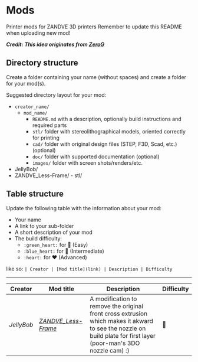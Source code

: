 # Mods

Printer mods for ZANDVE 3D printers
Remember to update this README when uploading new mod!

***Credit: This idea originates from [ZeroG](https://github.com/Vprince099/UserMods/tree/main/Mercury_One)***

## Directory structure

Create a folder containing your name (without spaces) and create a folder for your mod(s).

Suggested directory layout for your mod:
- `creator_name/`
  - `mod_name/`
    - `README.md` with a description, optionally build instructions and required parts
    - `stl/` folder with stereolithographical models, oriented correctly for printing
    - `cad/` folder with original design files (STEP, F3D, Scad, etc.) (optional)
    - `doc/` folder with supported documentation (optional)
    - `images/` folder with screen shots/renders/etc.
 -  JellyBob/
   -  ZANDVE_Less-Frame/
     -  stl/
## Table structure

Update the following table with the information about your mod:
- Your name
- A link to your sub-folder
- A short description of your mod
- The build difficulty:
  - `:green_heart:` for :green_heart: (Easy)
  - `:blue_heart:` for :blue_heart: (Intermediate)
  - `:heart:` for :heart: (Advanced)

like so:
`
| Creator | [Mod title](link) | Description | Difficulty `

---

| Creator | Mod title | Description | Difficulty
| --- | --- | --- | --- |
| *JellyBob* | [*ZANDVE_Less-Frame*](./creator_here/mod_folder_name) | A modification to remove the original front cross extrusion which makes it akward to see the nozzle on build plate for first layer (poor-man's 3DO nozzle cam) :)  |:green_heart:
